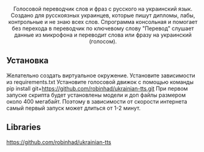 <p align="center">
 Голосовой переводчик слов и фраз с русского на украинский язык.
Создано для русскоязных украинцев, которые пишут дипломы, лабы, контрольные и не знаю всех слов.
Спрограмма консольная и помогает без перехода в переводчик по ключевому слову "Перевод" слушает данные из микрофона и переводит
слова или фразу на украинский (голосом).  
</p>

<p align="center">

</p>

## Установка
Желательно создать виртуальное окружение.
Установите зависимости из requirements.txt
Установите голосовой  движок с помощью команды 
pip install git+https://github.com/robinhad/ukrainian-tts.git
При первом запуске скрипта будет установлены модели и доп файлы размером около 400 мегабайт.
Поэтому в зависимости от скорости интернета самый первый запуск может длиться от 1-2 минут.



## Libraries

https://github.com/robinhad/ukrainian-tts
